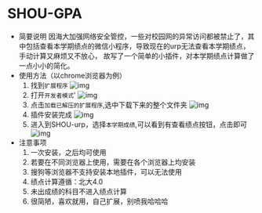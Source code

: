 # SHOU-GPA
* 简要说明
因海大加强网络安全管控，一些对校园网的异常访问都被禁止了，其中包括查看本学期绩点的微信小程序，导致现在的urp无法查看本学期绩点，手动计算又麻烦又不放心，
故写了一个简单的小插件，对本学期绩点计算做了一点小小的简化。
* 使用方法（以chrome浏览器为例）
  1. 找到`扩展程序`
  ![img](https://github.com/WhiteBlacken/MypostImage/raw/master/SHOU-GPA/1.png)
  2. 打开`开发者模式`'
  ![img](https://github.com/WhiteBlacken/MypostImage/raw/master/SHOU-GPA/2.png)
  3. 点击`加载已解压的扩展程序`,选中下载下来的整个文件夹
  ![img](https://github.com/WhiteBlacken/MypostImage/raw/master/SHOU-GPA/3.png)
  4. 插件安装完成
  ![img](https://github.com/WhiteBlacken/MypostImage/raw/master/SHOU-GPA/4.png)
  5. 进入到SHOU-urp，选择`本学期成绩`,可以看到有查看绩点按钮，点击即可
  ![img](https://github.com/WhiteBlacken/MypostImage/raw/master/SHOU-GPA/5.png)
* 注意事项
  1. 一次安装，之后均可使用
  2. 若要在不同浏览器上使用，需要在各个浏览器上均安装
  3. 搜狗等浏览器不支持安装本地插件，可以无法使用
  4. 绩点计算遵循：北大4.0
  5. 未出成绩的科目不进入绩点计算
  6. 很简陋，喜欢就用，自己扩展，别喷我哈哈哈
  
